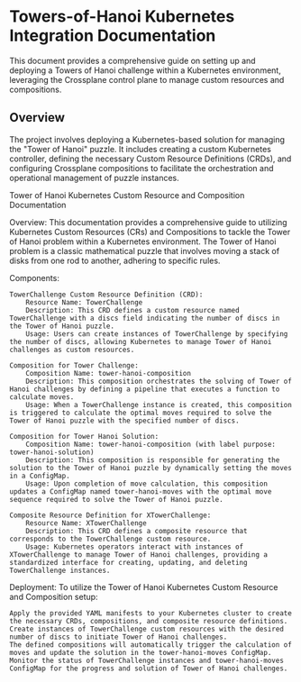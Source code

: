 # Towers-of-Hanoi Kubernetes Integration Documentation

This document provides a comprehensive guide on setting up and deploying a Towers of Hanoi challenge within a Kubernetes environment, leveraging the Crossplane control plane to manage custom resources and compositions.

## Overview
The project involves deploying a Kubernetes-based solution for managing the "Tower of Hanoi" puzzle. It includes creating a custom Kubernetes controller, defining the necessary Custom Resource Definitions (CRDs), and configuring Crossplane compositions to facilitate the orchestration and operational management of puzzle instances.

Tower of Hanoi Kubernetes Custom Resource and Composition Documentation

Overview:
This documentation provides a comprehensive guide to utilizing Kubernetes Custom Resources (CRs) and Compositions to tackle the Tower of Hanoi problem within a Kubernetes environment. The Tower of Hanoi problem is a classic mathematical puzzle that involves moving a stack of disks from one rod to another, adhering to specific rules.

Components:

    TowerChallenge Custom Resource Definition (CRD):
        Resource Name: TowerChallenge
        Description: This CRD defines a custom resource named TowerChallenge with a discs field indicating the number of discs in the Tower of Hanoi puzzle.
        Usage: Users can create instances of TowerChallenge by specifying the number of discs, allowing Kubernetes to manage Tower of Hanoi challenges as custom resources.

    Composition for Tower Challenge:
        Composition Name: tower-hanoi-composition
        Description: This composition orchestrates the solving of Tower of Hanoi challenges by defining a pipeline that executes a function to calculate moves.
        Usage: When a TowerChallenge instance is created, this composition is triggered to calculate the optimal moves required to solve the Tower of Hanoi puzzle with the specified number of discs.

    Composition for Tower Hanoi Solution:
        Composition Name: tower-hanoi-composition (with label purpose: tower-hanoi-solution)
        Description: This composition is responsible for generating the solution to the Tower of Hanoi puzzle by dynamically setting the moves in a ConfigMap.
        Usage: Upon completion of move calculation, this composition updates a ConfigMap named tower-hanoi-moves with the optimal move sequence required to solve the Tower of Hanoi puzzle.

    Composite Resource Definition for XTowerChallenge:
        Resource Name: XTowerChallenge
        Description: This CRD defines a composite resource that corresponds to the TowerChallenge custom resource.
        Usage: Kubernetes operators interact with instances of XTowerChallenge to manage Tower of Hanoi challenges, providing a standardized interface for creating, updating, and deleting TowerChallenge instances.

Deployment:
To utilize the Tower of Hanoi Kubernetes Custom Resource and Composition setup:

    Apply the provided YAML manifests to your Kubernetes cluster to create the necessary CRDs, compositions, and composite resource definitions.
    Create instances of TowerChallenge custom resources with the desired number of discs to initiate Tower of Hanoi challenges.
    The defined compositions will automatically trigger the calculation of moves and update the solution in the tower-hanoi-moves ConfigMap.
    Monitor the status of TowerChallenge instances and tower-hanoi-moves ConfigMap for the progress and solution of Tower of Hanoi challenges.
